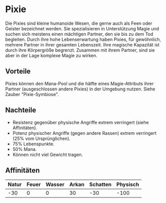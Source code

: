 # Pixie
Die Pixies sind kleine humanoide Wesen, die gerne auch als Feen oder Geister bezeichnet werden. 
Sie spezialisieren in Unterstützung Magie und suchen sich meistens einen mächtigen Partner, den sie bis zu dem Tod begleiten. 
Durch ihre hohe Lebenserwartung haben Pixies, für gewöhnlich, mehrere Partner in ihrer gesamten Lebenszeit. 
Ihre magische Kapazität ist durch ihre Körpergröße begrenzt. 
Zusammen mit ihrem Partner, sind sie aber in der Lage komplexe Magie zu wirken.

## Vorteile
Pixies können den Mana-Pool und die hälfte eines Magie-Attributs ihrer Partner (ausgeschlossen andere Pixies) in der Umgebung nutzen.
Siehe Zauber "Pixie-Symbiose".

## Nachteile 
* Resistenz gegenüber physische Angriffe extrem verringert (siehe Affinitäten).
* Potenz physischer Angriffe (gegen andere Rassen) extrem verringert (25% vom Ursprünglichen).
* 75% Lebenspunkte.
* 50% Mana.
* Können nicht viel Gewicht tragen.

## Affinitäten
| Natur | Feuer | Wasser | Arkan | Schatten | Physisch |
| ----- | ----- | ------ | ----- | -------- | -------- |
| -30 | 0 | 0 | 30 | -30 | -100 |